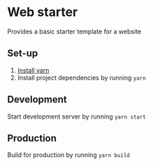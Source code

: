 # Web starter

Provides a basic starter template for a website

## Set-up

1. [Install yarn](https://classic.yarnpkg.com/en/docs/install)
1. Install project dependencies by running `yarn`

## Development

Start development server by running `yarn start`

## Production

Build for production by running `yarn build`
